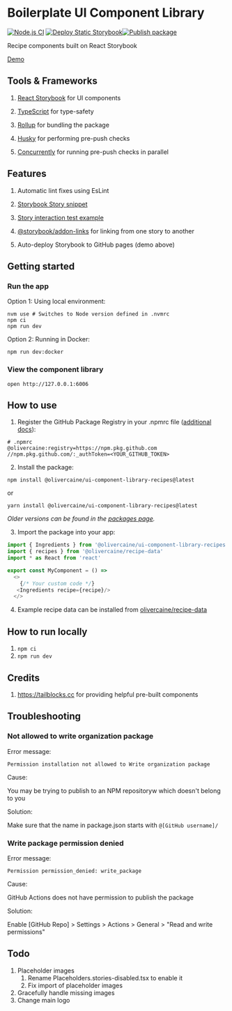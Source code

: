 # Boilerplate UI Component Library

[![Node.js CI](https://github.com/olivercaine/ui-component-library/actions/workflows/node.js.yml/badge.svg)](https://github.com/olivercaine/ui-component-library/actions/workflows/node.js.yml) [![Deploy Static Storybook](https://github.com/olivercaine/ui-component-library/actions/workflows/storybook.yml/badge.svg)](https://github.com/olivercaine/ui-component-library/actions/workflows/storybook.yml)[![Publish package](https://github.com/olivercaine/ui-component-library-recipes/actions/workflows/publish.js.yml/badge.svg)](https://github.com/olivercaine/ui-component-library-recipes/actions/workflows/publish.js.yml)

Recipe components built on React Storybook

[Demo](https://olivercaine.github.io/ui-component-library-recipes)

## Tools & Frameworks

1. [React Storybook](https://storybook.js.org/) for UI components

2. [TypeScript](https://www.typescriptlang.org/) for type-safety

3. [Rollup](https://rollupjs.org/) for bundling the package

4. [Husky](https://typicode.github.io/husky) for performing pre-push checks

5. [Concurrently](https://www.npmjs.com/package/concurrently) for running pre-push checks in parallel

## Features

1. Automatic lint fixes using EsLint

2. [Storybook Story snippet](.vscode/snippets.code-snippets)

3. [Story interaction test example](src/ui/basics/Button/Button.stories.tsx)

4. [@storybook/addon-links](https://www.npmjs.com/package/@storybook/addon-links) for linking from one story to another

5. Auto-deploy Storybook to GitHub pages (demo above)

## Getting started

### Run the app

Option 1: Using local environment:

```shell
nvm use # Switches to Node version defined in .nvmrc
npm ci
npm run dev
```

Option 2: Running in Docker:

```shell
npm run dev:docker
```

### View the component library

```shell
open http://127.0.0.1:6006
```

## How to use

1. Register the GitHub Package Registry in your .npmrc file ([additional docs](https://docs.github.com/en/packages/working-with-a-github-packages-registry/working-with-the-npm-registry)):

```
# .npmrc
@olivercaine:registry=https://npm.pkg.github.com
//npm.pkg.github.com/:_authToken=<YOUR_GITHUB_TOKEN>
```

2. Install the package:

```shell
npm install @olivercaine/ui-component-library-recipes@latest
```
or

```shell
yarn install @olivercaine/ui-component-library-recipes@latest
```

*Older versions can be found in the [packages page](https://github.com/olivercaine/ui-component-library/pkgs/npm/ui-component-library-recipes).*

3. Import the package into your app:

```typescript
import { Ingredients } from '@olivercaine/ui-component-library-recipes'
import { recipes } from '@olivercaine/recipe-data'
import * as React from 'react'

export const MyComponent = () =>
  <>
    {/* Your custom code */}
   <Ingredients recipe={recipe}/>
  </>
```

4. Example recipe data can be installed from [olivercaine/recipe-data](https://github.com/olivercaine/recipe-data)

## How to run locally

1. `npm ci`
2. `npm run dev`

## Credits

1. https://tailblocks.cc for providing helpful pre-built components

## Troubleshooting

### Not allowed to write organization package

Error message: 

```
Permission installation not allowed to Write organization package
```

Cause: 

You may be trying to publish to an NPM repositoryw which doesn't belong to you

Solution: 

Make sure that the name in package.json starts with `@[GitHub username]/`

### Write package permission denied

Error message: 

```
Permission permission_denied: write_package
```

Cause: 

GitHub Actions does not have permission to publish the package

Solution: 

Enable [GitHub Repo] > Settings > Actions > General > "Read and write permissions"

## Todo

1. Placeholder images    
   1. Rename Placeholders.stories-disabled.tsx to enable it
   2. Fix import of placeholder images
2. Gracefully handle missing images
3. Change main logo